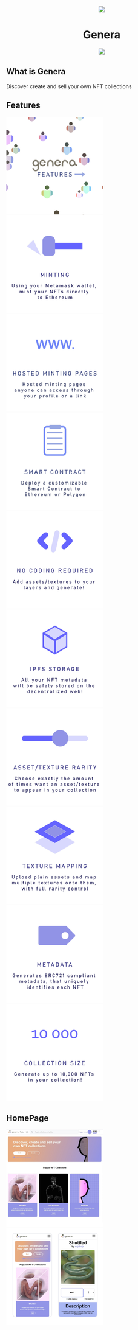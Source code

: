 <div align="center">
    <picture>
      <img src="genera/static/gh/logo.png" height="128">
    </picture>
    <h1 align="center">Genera</h1>
</div>

<p align="center">
  <a aria-label="Genera">
    <img src="https://img.shields.io/badge/MADE%20BY%20Caleb%20&%20Artem-000000.svg?style=for-the-badge&logo=Go&labelColor=000">
  </a>
</p>

## What is Genera

Discover create and sell your own NFT collections

## Features
<div display="flex" flex-wrap="wrap">
    <picture>
      <img src="genera/static/gh/1.jpg" height="256">
    </picture>
    <picture>
      <img src="genera/static/gh/2.jpg" height="256">
    </picture>
    <picture>
      <img src="genera/static/gh/3.jpg" height="256">
    </picture>
    <picture>
      <img src="genera/static/gh/4.jpg" height="256">
    </picture>
    <picture>
      <img src="genera/static/gh/5.jpg" height="256">
    </picture>
    <picture>
      <img src="genera/static/gh/6.jpg" height="256">
    </picture>
    <picture>
      <img src="genera/static/gh/7.jpg" height="256">
    </picture>
    <picture>
      <img src="genera/static/gh/8.jpg" height="256">
    </picture>
    <picture>
      <img src="genera/static/gh/9.jpg" height="256">
    </picture>
    <picture>
      <img src="genera/static/gh/10.jpg" height="256">
    </picture>
    
</div>

## HomePage

<div display="flex" flex-wrap="wrap">
    <picture>
      <img src="genera/static/gh/11.jpg" height="256">
    </picture>
    <picture>
      <img src="genera/static/gh/12.jpg" height="256">
    </picture>
</div>